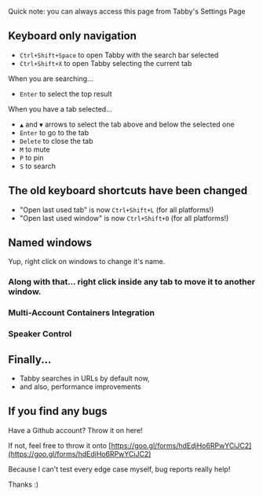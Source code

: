 Quick note: you can always access this page from Tabby's Settings Page

## Keyboard only navigation

- `Ctrl+Shift+Space` to open Tabby with the search bar selected
- `Ctrl+Shift+X` to open Tabby selecting the current tab

When you are searching...
- `Enter` to select the top result

When you have a tab selected...
- `▲` and `▼` arrows to select the tab above and below the selected one
- `Enter` to go to the tab
- `Delete` to close the tab
- `M` to mute
- `P` to pin
- `S` to search

## The old keyboard shortcuts have been changed

- "Open last used tab" is now `Ctrl+Shift+L` (for all platforms!)
- "Open last used window" is now `Ctrl+Shift+0` (for all platforms!)

## Named windows

Yup, right click on windows to change it's name.

### Along with that... right click inside any tab to move it to another window.

### Multi-Account Containers Integration

### Speaker Control

## Finally...

- Tabby searches in URLs by default now,
- and also, performance improvements

## If you find any bugs

Have a Github account? Throw it on here!

If not, feel free to throw it onto [https://goo.gl/forms/hdEdjHo6RPwYCiJC2](https://goo.gl/forms/hdEdjHo6RPwYCiJC2)

Because I can't test every edge case myself, bug reports really help!

Thanks :)